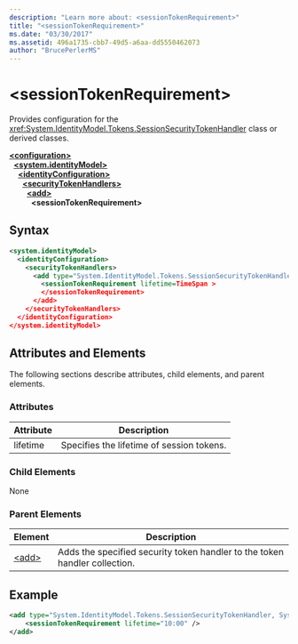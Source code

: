 ```yaml
---
description: "Learn more about: <sessionTokenRequirement>"
title: "<sessionTokenRequirement>"
ms.date: "03/30/2017"
ms.assetid: 496a1735-cbb7-49d5-a6aa-dd5550462073
author: "BrucePerlerMS"
---
```

# \<sessionTokenRequirement>

Provides configuration for the <xref:System.IdentityModel.Tokens.SessionSecurityTokenHandler> class or derived classes.  
  
[**\<configuration>**](../configuration-element.md)\
&nbsp;&nbsp;[**\<system.identityModel>**](system-identitymodel.md)\
&nbsp;&nbsp;&nbsp;&nbsp;[**\<identityConfiguration>**](identityconfiguration.md)\
&nbsp;&nbsp;&nbsp;&nbsp;&nbsp;&nbsp;[**\<securityTokenHandlers>**](securitytokenhandlers.md)\
&nbsp;&nbsp;&nbsp;&nbsp;&nbsp;&nbsp;&nbsp;&nbsp;[**\<add>**](add.md)\
&nbsp;&nbsp;&nbsp;&nbsp;&nbsp;&nbsp;&nbsp;&nbsp;&nbsp;&nbsp;**\<sessionTokenRequirement>**  
  
## Syntax  
  
```xml  
<system.identityModel>  
  <identityConfiguration>  
    <securityTokenHandlers>  
      <add type="System.IdentityModel.Tokens.SessionSecurityTokenHandler, System.IdentityModel">  
        <sessionTokenRequirement lifetime=TimeSpan >  
        </sessionTokenRequirement>  
      </add>  
    </securityTokenHandlers>  
  </identityConfiguration>  
</system.identityModel>  
```  
  
## Attributes and Elements  

 The following sections describe attributes, child elements, and parent elements.  
  
### Attributes  
  
|Attribute|Description|  
|---------------|-----------------|  
|lifetime|Specifies the lifetime of session tokens.|  
  
### Child Elements  

 None  
  
### Parent Elements  
  
|Element|Description|  
|-------------|-----------------|  
|[\<add>](add.md)|Adds the specified security token handler to the token handler collection.|  
  
## Example  
  
```xml  
<add type="System.IdentityModel.Tokens.SessionSecurityTokenHandler, System.IdentityModel">
    <sessionTokenRequirement lifetime="10:00" />  
</add>  
```
